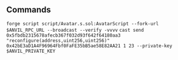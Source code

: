 ## Commands
`forge script script/Avatar.s.sol:AvatarScript --fork-url $ANVIL_RPC_URL --broadcast --verify -vvvv`
`cast send 0x5fbdb2315678afecb367f032d93f642f64180aa3 "reconfigure(address,uint256,uint256)" 0x42bE3aD1A4F96964Fbf0FaFE35bB5ae58E82AA21 1 23 --private-key $ANVIL_PRIVATE_KEY`
